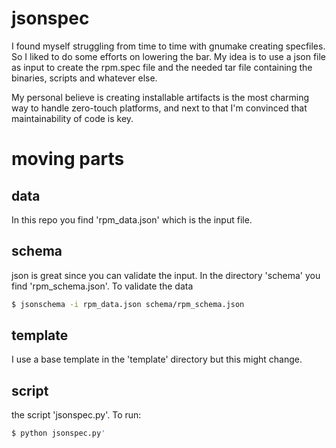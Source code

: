 # jsonspec

I found myself struggling from time to time with gnumake creating specfiles. So I liked to do some efforts on lowering the bar. My idea is to use a json file as input to create the rpm.spec file and the needed tar file containing the binaries, scripts and whatever else. 

My personal believe is creating installable artifacts is the most charming way to handle zero-touch platforms, and next to that I'm convinced that maintainability of code is key.

# moving parts

## data
In this repo you find 'rpm_data.json' which is the input file. 

## schema
json is great since you can validate the input. In the directory 'schema' you find 'rpm_schema.json'. To validate the data
```bash
$ jsonschema -i rpm_data.json schema/rpm_schema.json
```

## template
I use a base template in the 'template' directory but this might change.

## script
the script 'jsonspec.py'. To run:
```bash
$ python jsonspec.py'
```
